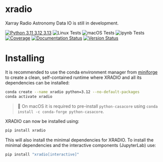 # xradio
Xarray Radio Astronomy Data IO is still in development.

[![Python 3.11 3.12 3.13](https://img.shields.io/badge/python-3.11%20%7C%203.12%20%7C%203.13-blue)](https://www.python.org/downloads/release/python-3130/)
![Linux Tests](https://github.com/casangi/xradio/actions/workflows/python-testing-linux.yml/badge.svg?branch=main)
![macOS Tests](https://github.com/casangi/xradio/actions/workflows/python-testing-macos.yml/badge.svg?branch=main)
![ipynb Tests](https://github.com/casangi/xradio/actions/workflows/run-ipynb.yml/badge.svg?branch=main)
[![Coverage](https://codecov.io/gh/casangi/xradio/branch/main/graph/badge.svg)](https://codecov.io/gh/casangi/xradio/branch/main/xradio)
[![Documentation Status](https://readthedocs.org/projects/xradio/badge/?version=latest)](https://xradio.readthedocs.io)
[![Version Status](https://img.shields.io/pypi/v/xradio.svg)](https://pypi.python.org/pypi/xradio/)

# Installing
It is recommended to use the conda environment manager from [miniforge](https://github.com/conda-forge/miniforge) to create a clean, self-contained runtime where XRADIO and all its dependencies can be installed:
```sh
conda create --name xradio python=3.12 --no-default-packages
conda activate xradio
```
> 📝 On macOS it is required to pre-install `python-casacore` using `conda install -c conda-forge python-casacore`.

XRADIO can now be installed using:
```sh
pip install xradio
```
This will also install the minimal dependencies for XRADIO. To install the minimal dependencies and the interactive components (JupyterLab) use:
```sh
pip install "xradio[interactive]"
```